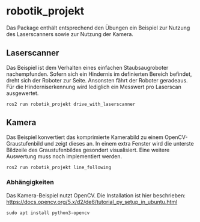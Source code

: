 # robotik_projekt
Das Package enthält entsprechend den Übungen ein Beispiel zur Nutzung des Laserscanners sowie zur Nutzung der Kamera. 

## Laserscanner
Das Beispiel ist dem Verhalten eines einfachen Staubsaugroboter nachempfunden. Sofern sich ein Hindernis im definierten Bereich befindet, dreht sich der Roboter zur Seite. Ansonsten fährt der Roboter geradeaus. Für die Hinderniserkennung wird lediglich ein Messwert pro Laserscan ausgewertet.
```
ros2 run robotik_projekt drive_with_laserscanner
```

## Kamera
Das Beispiel konvertiert das komprimierte Kamerabild zu einem OpenCV-Graustufenbild und zeigt dieses an. In einem extra Fenster wird die unterste Bildzeile des Graustufenbildes gesondert visualisiert. Eine weitere Auswertung muss noch implementiert werden.
```
ros2 run robotik_projekt line_following
```

### Abhängigkeiten
Das Kamera-Beispiel nutzt OpenCV. Die Installation ist hier beschrieben: https://docs.opencv.org/5.x/d2/de6/tutorial_py_setup_in_ubuntu.html
```
sudo apt install python3-opencv
```
